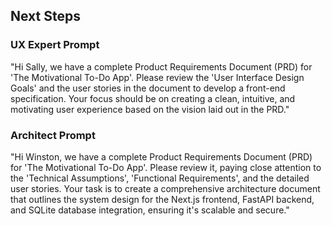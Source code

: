## Next Steps

### UX Expert Prompt

"Hi Sally, we have a complete Product Requirements Document (PRD) for 'The Motivational To-Do App'. Please review the 'User Interface Design Goals' and the user stories in the document to develop a front-end specification. Your focus should be on creating a clean, intuitive, and motivating user experience based on the vision laid out in the PRD."

### Architect Prompt

"Hi Winston, we have a complete Product Requirements Document (PRD) for 'The Motivational To-Do App'. Please review it, paying close attention to the 'Technical Assumptions', 'Functional Requirements', and the detailed user stories. Your task is to create a comprehensive architecture document that outlines the system design for the Next.js frontend, FastAPI backend, and SQLite database integration, ensuring it's scalable and secure."
